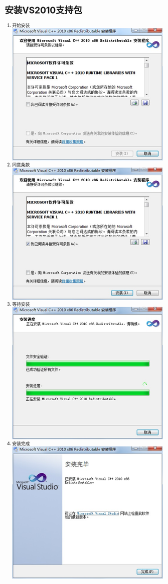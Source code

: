 # 安装VS2010支持包

1. 开始安装                                        
   ![](/assets/2010-1.jpg)
2. 同意条款                                        
   ![](/assets/2010-2.jpg)
3. 等待安装                                        
   ![](/assets/2010-3.jpg)
4. 安装完成                                        
   ![](/assets/2010-4.jpg)



